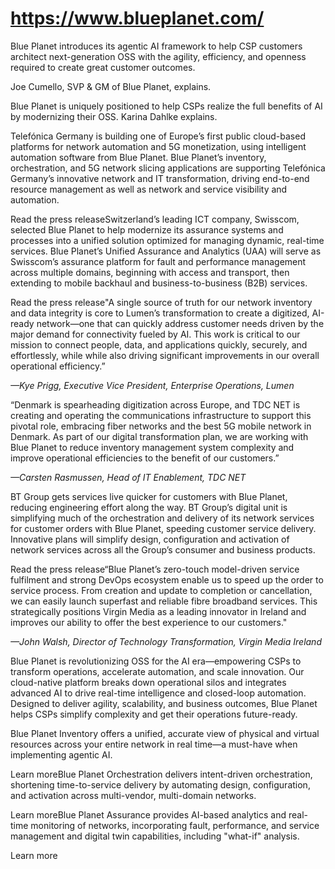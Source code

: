 # https://www.blueplanet.com/

Blue Planet introduces its agentic AI framework to help CSP customers architect next-generation OSS with the agility, efficiency, and openness required to create great customer outcomes.

Joe Cumello, SVP & GM of Blue Planet, explains.

Blue Planet is uniquely positioned to help CSPs realize the full benefits of AI by modernizing their OSS. Karina Dahlke explains.

Telefónica Germany is building one of Europe’s first public cloud-based platforms for network automation and 5G monetization, using intelligent automation software from Blue Planet. Blue Planet’s inventory, orchestration, and 5G network slicing applications are supporting Telefónica Germany’s innovative network and IT transformation, driving end-to-end resource management as well as network and service visibility and automation.

Read the press releaseSwitzerland’s leading ICT company, Swisscom, selected Blue Planet to help modernize its assurance systems and processes into a unified solution optimized for managing dynamic, real-time services. Blue Planet’s Unified Assurance and Analytics (UAA) will serve as Swisscom’s assurance platform for fault and performance management across multiple domains, beginning with access and transport, then extending to mobile backhaul and business-to-business (B2B) services.

Read the press release"A single source of truth for our network inventory and data integrity is core to Lumen’s transformation to create a digitized, AI-ready network—one that can quickly address customer needs driven by the major demand for connectivity fueled by AI. This work is critical to our mission to connect people, data, and applications quickly, securely, and effortlessly, while while also driving significant improvements in our overall operational efficiency.”

*—Kye Prigg, Executive Vice President, Enterprise Operations, Lumen*

“Denmark is spearheading digitization across Europe, and TDC NET is creating and operating the communications infrastructure to support this pivotal role, embracing fiber networks and the best 5G mobile network in Denmark. As part of our digital transformation plan, we are working with Blue Planet to reduce inventory management system complexity and improve operational efficiencies to the benefit of our customers.”

*—Carsten Rasmussen, Head of IT Enablement, TDC NET*

BT Group gets services live quicker for customers with Blue Planet, reducing engineering effort along the way. BT Group’s digital unit is simplifying much of the orchestration and delivery of its network services for customer orders with Blue Planet, speeding customer service delivery. Innovative plans will simplify design, configuration and activation of network services across all the Group’s consumer and business products.

Read the press release“Blue Planet’s zero-touch model-driven service fulfilment and strong DevOps ecosystem enable us to speed up the order to service process. From creation and update to completion or cancellation, we can easily launch superfast and reliable fibre broadband services. This strategically positions Virgin Media as a leading innovator in Ireland and improves our ability to offer the best experience to our customers."

*—John Walsh, Director of Technology Transformation, Virgin Media Ireland*

Blue Planet is revolutionizing OSS for the AI era—empowering CSPs to transform operations, accelerate automation, and scale innovation. Our cloud-native platform breaks down operational silos and integrates advanced AI to drive real-time intelligence and closed-loop automation. Designed to deliver agility, scalability, and business outcomes, Blue Planet helps CSPs simplify complexity and get their operations future-ready.

Blue Planet Inventory offers a unified, accurate view of physical and virtual resources across your entire network in real time—a must-have when implementing agentic AI.

Learn moreBlue Planet Orchestration delivers intent-driven orchestration, shortening time-to-service delivery by automating design, configuration, and activation across multi-vendor, multi-domain networks.

Learn moreBlue Planet Assurance provides AI-based analytics and real-time monitoring of networks, incorporating fault, performance, and service management and digital twin capabilities, including "what-if" analysis.

Learn more

